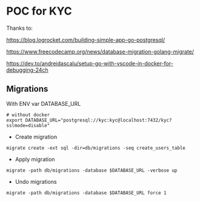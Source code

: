 POC for KYC
==================

Thanks to:

https://blog.logrocket.com/building-simple-app-go-postgresql/

https://www.freecodecamp.org/news/database-migration-golang-migrate/

https://dev.to/andreidascalu/setup-go-with-vscode-in-docker-for-debugging-24ch


## Migrations


With ENV var DATABASE_URL

```
# without docker
export DATABASE_URL="postgresql://kyc:kyc@localhost:7432/kyc?sslmode=disable"
```

- Create migration
```
migrate create -ext sql -dir=db/migrations -seq create_users_table
```

- Apply migration
```
migrate -path db/migrations -database $DATABASE_URL -verbose up
```

- Undo migrations
```
migrate -path db/migrations -database $DATABASE_URL force 1
```
